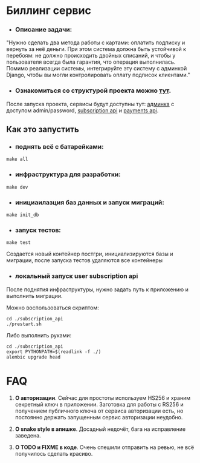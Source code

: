 
# Биллинг сервис
- ### Описание задачи:
"Нужно сделать два метода работы с картами: оплатить подписку и вернуть за неё деньги. При этом система должна быть устойчивой к перебоям: не должно происходить двойных списаний, и чтобы у пользователя всегда была гарантия, что операция выполнилась. Помимо реализации системы, интегрируйте эту систему с админкой Django, чтобы вы могли контролировать оплату подписок клиентами."

- ### Ознакомиться со структурой проекта можно [тут](https://miro.com/app/board/o9J_lsATuns=/?invite_link_id=410429303384). <br/>
После запуска проекта, сервисы будут доступны тут: [админка](http://127.0.0.1:8002/admin/) с доступом admin/password,
[subscription api](http://127.0.0.1:8001/api/openapi#/) и [payments api](http://127.0.0.1:8000/api/openapi#/).

## Как это запустить
- ### поднять всё с батарейками:
```shell
make all
```

- ### инфраструктура для разработки:
```shell
make dev
```

- ### инициаилазция баз данных и запуск миграций:
```shell
make init_db
```

- ### запуск тестов:
```shell
make test
```

Создается новый контейнер постгри, инициализируются базы и миграции, после запуска тестов
удаляются все контейнеры

- ### локальный запуск user subscription api
После поднятия инфраструктуры, нужно задать путь к приложению
и выполнить миграции.

Можно воспользоваться скриптом:
```shell
cd ./subscription_api
./prestart.sh
```
Либо выполнить руками:
```shell
cd ./subscription_api
export PYTHONPATH=$(readlink -f ./)
alembic upgrade head
```
# FAQ
1. **О авторизации**.
Сейчас для простоты используем HS256 и храним секретный ключ в приложении. 
   Заготовка для работы с RS256 и получением публичного ключа от сервиса
   авторизации есть, но постоянно держать запущенным сервис авторизации неудобно.
   
2. **О snake style в апишке**. Досадный недочёт, бага на исправление заведена.
3. **O TODO и FIXME в коде**. Очень спешили отправить на ревью,
   не всё получилось сделать красиво.
   
